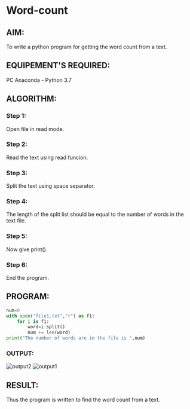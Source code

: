 # Word-count
## AIM:
To write a python program for getting the word count from a text.
## EQUIPEMENT'S REQUIRED: 
PC
Anaconda - Python 3.7
## ALGORITHM: 
### Step 1:
Open file in read mode.

### Step 2:
Read the text using read funcion.

### Step 3:
Split the text using space separator.

### Step 4:
The length of the split list should be equal to the number of words in the text file.

### Step 5:
Now give print().

### Step 6:
End the program.

## PROGRAM:
```python
num=0
with open("file1.txt","r") as f1:
    for i in f1:
        word=i.split()
        num += len(word)
print("The number of words are in the file is ",num)
```
### OUTPUT:
![output2](https://github.com/S-ARVIND01/Word-count/assets/118707337/5e52d5b5-6b39-40ab-ba1c-1a5fad1ff706)
![output1](https://github.com/S-ARVIND01/Word-count/assets/118707337/e167488d-ef10-492c-aadc-868c2aa74df5)
## RESULT:
Thus the program is written to find the word count from a text.
